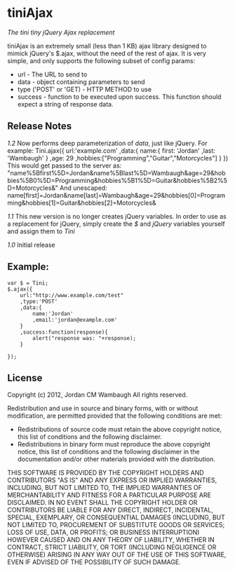 tiniAjax
========

*The tini tiny jQuery Ajax replacement*

tiniAjax is an extremely small (less than 1 KB) ajax library designed to mimick jQuery's $.ajax, without the need of the rest of ajax. It is very simple, and only supports the following subset of config params:
* url - The URL to send to
* data	- object containing parameters to send
* type ('POST' or 'GET) - HTTP METHOD to use
* success - function to be executed upon success. This function should expect a string of response data.

Release Notes
-------------

*1.2*
Now performs deep parameterization of *data*, just like jQuery. For example:
	Tini.ajax({
		url:'example.com'
		,data:{
			name:{
				first: 'Jordan'
				,last: 'Wambaugh'
			}
			,age: 29
			,hobbies:["Programming","Guitar","Motorcycles"]
		}
	})
This would get passed to the server as:
	"name%5Bfirst%5D=Jordan&name%5Blast%5D=Wambaugh&age=29&hobbies%5B0%5D=Programming&hobbies%5B1%5D=Guitar&hobbies%5B2%5D=Motorcycles&"
And unescaped:
	name[first]=Jordan&name[last]=Wambaugh&age=29&hobbies[0]=Programming&hobbies[1]=Guitar&hobbies[2]=Motorcycles&


*1.1*
This new version is no longer creates jQuery variables. In order to use as a replacement for jQuery, simply create the *$* and *jQuery* variables yourself and assign them to *Tini*

*1.0*
Initial release


Example:
--------
	var $ = Tini;
	$.ajax({
		url:"http://www.example.com/test"
		,type:'POST'
		,data:{
			name:'Jordan'
			,email:'jordan@example.com'
		}
		,success:function(response){
			alert("response was: "+response);
		}
	
	});

License
-------
Copyright (c) 2012, Jordan CM Wambaugh
All rights reserved.

Redistribution and use in source and binary forms, with or without modification, are permitted provided that the following conditions are met:

* Redistributions of source code must retain the above copyright notice, this list of conditions and the following disclaimer.
* Redistributions in binary form must reproduce the above copyright notice, this list of conditions and the following disclaimer in the documentation and/or other materials provided with the distribution.

THIS SOFTWARE IS PROVIDED BY THE COPYRIGHT HOLDERS AND CONTRIBUTORS "AS IS" AND ANY EXPRESS OR IMPLIED WARRANTIES, INCLUDING, BUT NOT LIMITED TO, THE IMPLIED WARRANTIES OF MERCHANTABILITY AND FITNESS FOR A PARTICULAR PURPOSE ARE DISCLAIMED. IN NO EVENT SHALL THE COPYRIGHT HOLDER OR CONTRIBUTORS BE LIABLE FOR ANY DIRECT, INDIRECT, INCIDENTAL, SPECIAL, EXEMPLARY, OR CONSEQUENTIAL DAMAGES (INCLUDING, BUT NOT LIMITED TO, PROCUREMENT OF SUBSTITUTE GOODS OR SERVICES; LOSS OF USE, DATA, OR PROFITS; OR BUSINESS INTERRUPTION) HOWEVER CAUSED AND ON ANY THEORY OF LIABILITY, WHETHER IN CONTRACT, STRICT LIABILITY, OR TORT (INCLUDING NEGLIGENCE OR OTHERWISE) ARISING IN ANY WAY OUT OF THE USE OF THIS SOFTWARE, EVEN IF ADVISED OF THE POSSIBILITY OF SUCH DAMAGE.
